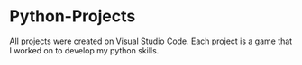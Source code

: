 # Python-Projects

All projects were created on Visual Studio Code. Each project is a game that I worked on to develop my python skills. 
